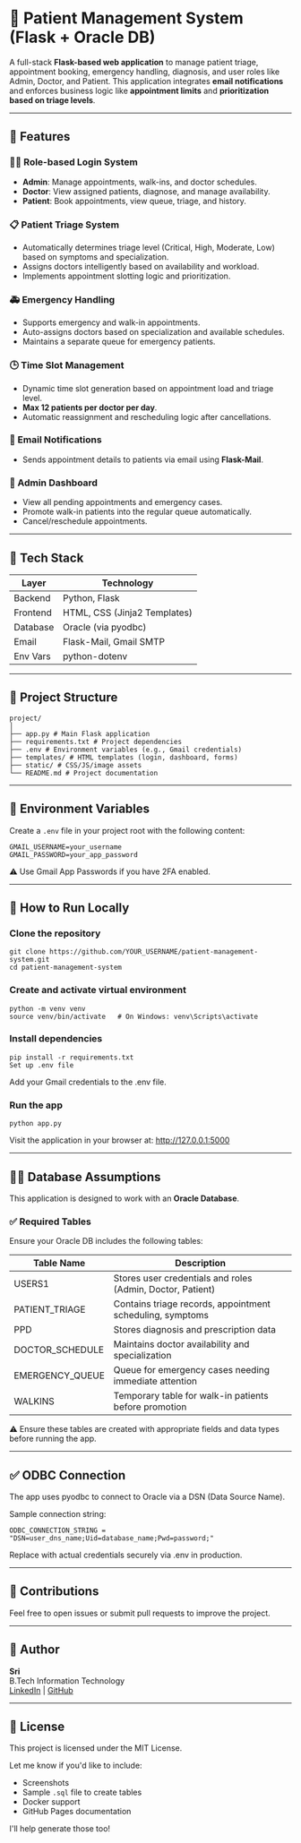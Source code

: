 # 🏥 Patient Management System (Flask + Oracle DB)

A full-stack **Flask-based web application** to manage patient triage, appointment booking, emergency handling, diagnosis, and user roles like Admin, Doctor, and Patient. This application integrates **email notifications** and enforces business logic like **appointment limits** and **prioritization based on triage levels**.

---

## 📌 Features

### 🧑‍⚕️ Role-based Login System
- **Admin**: Manage appointments, walk-ins, and doctor schedules.
- **Doctor**: View assigned patients, diagnose, and manage availability.
- **Patient**: Book appointments, view queue, triage, and history.

### 📋 Patient Triage System
- Automatically determines triage level (Critical, High, Moderate, Low) based on symptoms and specialization.
- Assigns doctors intelligently based on availability and workload.
- Implements appointment slotting logic and prioritization.

### 🚑 Emergency Handling
- Supports emergency and walk-in appointments.
- Auto-assigns doctors based on specialization and available schedules.
- Maintains a separate queue for emergency patients.

### 🕒 Time Slot Management
- Dynamic time slot generation based on appointment load and triage level.
- **Max 12 patients per doctor per day**.
- Automatic reassignment and rescheduling logic after cancellations.

### 📧 Email Notifications
- Sends appointment details to patients via email using **Flask-Mail**.

### 📄 Admin Dashboard
- View all pending appointments and emergency cases.
- Promote walk-in patients into the regular queue automatically.
- Cancel/reschedule appointments.

---

## 🧰 Tech Stack

| Layer      | Technology                   |
|------------|------------------------------|
| Backend    | Python, Flask                |
| Frontend   | HTML, CSS (Jinja2 Templates) |
| Database   | Oracle (via pyodbc)          |
| Email      | Flask-Mail, Gmail SMTP       |
| Env Vars   | python-dotenv                |

---

## 📁 Project Structure
```
project/
│
├── app.py # Main Flask application
├── requirements.txt # Project dependencies
├── .env # Environment variables (e.g., Gmail credentials)
├── templates/ # HTML templates (login, dashboard, forms)
├── static/ # CSS/JS/image assets
└── README.md # Project documentation
```

---

## 🔐 Environment Variables

Create a `.env` file in your project root with the following content:

```env
GMAIL_USERNAME=your_username
GMAIL_PASSWORD=your_app_password
```
⚠️ Use Gmail App Passwords if you have 2FA enabled.

---

## 🧪 How to Run Locally

### Clone the repository

```
git clone https://github.com/YOUR_USERNAME/patient-management-system.git
cd patient-management-system
```
### Create and activate virtual environment
```
python -m venv venv
source venv/bin/activate   # On Windows: venv\Scripts\activate
```
### Install dependencies
```
pip install -r requirements.txt
Set up .env file
```
Add your Gmail credentials to the .env file.

### Run the app

```
python app.py
```
Visit the application in your browser at: http://127.0.0.1:5000

---

## 🧑‍💻 Database Assumptions

This application is designed to work with an **Oracle Database**.

### ✅ Required Tables
Ensure your Oracle DB includes the following tables:

|Table Name    	|Description  |
|---------------|-------------|
|USERS1	| Stores user credentials and roles (Admin, Doctor, Patient) |
|PATIENT_TRIAGE	 | Contains triage records, appointment scheduling, symptoms|
|PPD	 | Stores diagnosis and prescription data|
|DOCTOR_SCHEDULE	| Maintains doctor availability and specialization |
|EMERGENCY_QUEUE | Queue for emergency cases needing immediate attention |
|WALKINS | Temporary table for walk-in patients before promotion|

⚠️ Ensure these tables are created with appropriate fields and data types before running the app.

---

## ✅ ODBC Connection

The app uses pyodbc to connect to Oracle via a DSN (Data Source Name).

Sample connection string:
```
ODBC_CONNECTION_STRING = "DSN=user_dns_name;Uid=database_name;Pwd=password;"
```
Replace with actual credentials securely via .env in production.

---
## 🙌 Contributions

Feel free to open issues or submit pull requests to improve the project.

---

## 👤 Author

**Sri**  
B.Tech Information Technology    
[LinkedIn]([https://www.linkedin.com/in/your-username/](https://www.linkedin.com/in/rajasri-sampath-kumar-892046296/)) | [GitHub](https://github.com/Rajasri-1406)

---

## 📄 License

This project is licensed under the MIT License.

Let me know if you'd like to include:
- Screenshots
- Sample `.sql` file to create tables
- Docker support
- GitHub Pages documentation

I'll help generate those too!
